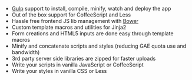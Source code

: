 * [Gulp](http://gulpjs.com/) support to install, compile, minify, watch and deploy the app
* Out of the box support for CoffeeScript and Less
* Hassle free frontend JS lib management with [Bower](http://bower.io/)
* Custom template macros and utilities for Jinja2
* Form creations and HTML5 inputs are done easy through template macros
* Minify and concatenate scripts and styles (reducing GAE quota use and bandwidth)
* 3rd party server side libraries are zipped for faster uploads
* Write your scripts in vanilla JavaScript or CoffeeScript
* Write your styles in vanilla CSS or Less
